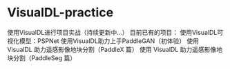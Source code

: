 # VisualDL-practice
使用VisualDL进行项目实战（持续更新中...）
目前已有的项目：
使用VisualDL可视化模型：PSPNet
使用VisualDL助力上手PaddleGAN（初体验）
使用 VisualDL 助力遥感影像地块分割（PaddleX 篇）
使用 VisualDL 助力遥感影像地块分割（PaddleSeg 篇）

